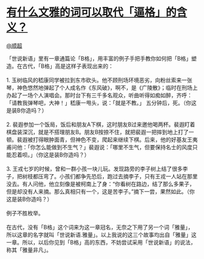 
#  [有什么文雅的词可以取代「逼格」的含义？](https://zhihu.com/questions/27815878)



[@顺超](https://zhihu.com/people/48fac41d11a323816e998c021cf45cc2)

「世说新语」里有一章通篇论「B格」，用丰富的例子手把手教你如何把「B格」塑造。在古代，「B格」高是这样子表现出来的：<br><br>1. 玉树临风的嵇康同学被拉到东市砍头。他不顾刑场环境恶劣，向粉丝索来一张琴，神色悠然地弹起了个人成名作《东风破》，啊不，是《广陵散》；临时在刑场上办起了一场个人演唱会。那时台下有三千多名观众，听曲听得如痴如醉，齐呼：「请教我弹琴吧，大神！」嵇康一甩头，说：「就是不教。」 五分钟后，死。（你这是装B你造吗？）<br><br>2. 裴遐参加一个饭局，饭后和朋友A下棋，这时朋友B过来邀他喝两杯。裴遐盯着棋盘装深沉，就是不搭理朋友B。朋友B按捺不住，就把裴遐一把摔到地上打了一顿。裴遐被打得眼肿面青，但神色不变，爬起来继续下棋。后来，他的好基友王夷甫问他：「你怎么能做到不生气？」裴遐说：「哪里不生气，但要保持名士的风度只能忍着呗。」（你这是装B你造吗？）<br><br>3. 王戎七岁的时候，曾和一群小孩一块儿玩。发现路旁的李子树上结了很多李子，把树枝都压弯了。小孩们都争先恐后，跑过去摘李子，只有王戎一人站在那里没去。有人问他，他立刻像是被柯南上了身：“你看树在路边，结了那么多果子，但是却没有人来摘。那么真相只有一个，这是苦李子。”摘下一尝，果然如此。（你这是装B你造吗？）<br><br>例子不胜枚举。<br><br>在古代，没有「B格」这个词来为这一章冠名，无奈之下用了另一个词「雅量」，所以这章的名字就叫「世说新语.雅量」。以上我说的这三个故事均出自「雅量」这一章。所以，以后你见到「B格」高的东西，不妨尝试采用「世说新语」的说法，称其「雅量非凡」。